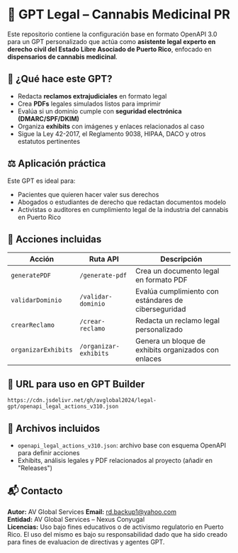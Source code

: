 
# 🧠 GPT Legal – Cannabis Medicinal PR

Este repositorio contiene la configuración base en formato OpenAPI 3.0 para un GPT personalizado que actúa como **asistente legal experto en derecho civil del Estado Libre Asociado de Puerto Rico**, enfocado en **dispensarios de cannabis medicinal**.

## 📄 ¿Qué hace este GPT?

- Redacta **reclamos extrajudiciales** en formato legal
- Crea **PDFs** legales simulados listos para imprimir
- Evalúa si un dominio cumple con **seguridad electrónica (DMARC/SPF/DKIM)**
- Organiza **exhibits** con imágenes y enlaces relacionados al caso
- Sigue la Ley 42-2017, el Reglamento 9038, HIPAA, DACO y otros estatutos pertinentes

## ⚖️ Aplicación práctica

Este GPT es ideal para:
- Pacientes que quieren hacer valer sus derechos
- Abogados o estudiantes de derecho que redactan documentos modelo
- Activistas o auditores en cumplimiento legal de la industria del cannabis en Puerto Rico

## 🧩 Acciones incluidas

| Acción               | Ruta API              | Descripción                                          |
|---------------------|-----------------------|------------------------------------------------------|
| `generatePDF`       | `/generate-pdf`       | Crea un documento legal en formato PDF              |
| `validarDominio`    | `/validar-dominio`    | Evalúa cumplimiento con estándares de ciberseguridad |
| `crearReclamo`      | `/crear-reclamo`      | Redacta un reclamo legal personalizado              |
| `organizarExhibits` | `/organizar-exhibits` | Genera un bloque de exhibits organizados con enlaces|

## 🔗 URL para uso en GPT Builder

```
https://cdn.jsdelivr.net/gh/avglobal2024/legal-gpt/openapi_legal_actions_v310.json
```

## 📂 Archivos incluidos

- `openapi_legal_actions_v310.json`: archivo base con esquema OpenAPI para definir acciones
- Exhibits, análisis legales y PDF relacionados al proyecto (añadir en "Releases")

## 📬 Contacto

**Autor:** AV Global Services 
**Email:** rd.backup1@yahoo.com  
**Entidad:** AV Global Services – Nexus Conyugal  
**Licencias:** Uso bajo fines educativos o de activismo regulatorio en Puerto Rico.  El uso del mismo es bajo su responsabilidad dado que ha sido creado para fines de evaluacion de directivas y agentes GPT.

